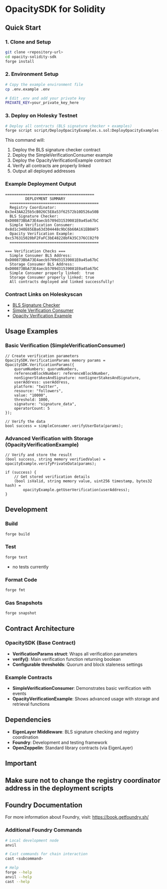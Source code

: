 # OpacitySDK for Solidity
## Quick Start

### 1. Clone and Setup

```bash
git clone <repository-url>
cd opacity-solidity-sdk
forge install
```

### 2. Environment Setup

```bash
# Copy the example environment file
cp .env.example .env

# Edit .env and add your private key
PRIVATE_KEY=your_private_key_here
```

### 3. Deploy on Holesky Testnet

```bash
# Deploy all contracts (BLS signature checker + examples)
forge script script/DeployOpacityExamples.s.sol:DeployOpacityExamples --rpc-url holesky --broadcast
```

This command will:
1. Deploy the BLS signature checker contract
2. Deploy the SimpleVerificationConsumer example
3. Deploy the OpacityVerificationExample contract
4. Verify all contracts are properly linked
5. Output all deployed addresses

### Example Deployment Output 

```
========================================
         DEPLOYMENT SUMMARY
  ========================================
  Registry Coordinator:         0x3e43AA225b5cB026C5E8a53f62572b10D526a50B
  BLS Signature Checker:        0xD00873BbA73E4aecb5709d31539081E0a45a67bC
  Simple Verification Consumer: 0x8d1c340E65EBa63d304448c9bC6b60A161EB0AF5
  Opacity Verification Example: 0xc576315020bF2FaFC3bE48228bFA35C376CC02f0
  ========================================
  
=== Verification Checks ===
  Simple Consumer BLS Address:  0xD00873BbA73E4aecb5709d31539081E0a45a67bC
  Storage Consumer BLS Address: 0xD00873BbA73E4aecb5709d31539081E0a45a67bC
  Simple Consumer properly linked:  true
  Storage Consumer properly linked: true
  All contracts deployed and linked successfully!
```

### Contract Links on Holeskyscan

- [BLS Signature Checker](https://holesky.etherscan.io/address/0xD00873BbA73E4aecb5709d31539081E0a45a67bC)
- [Simple Verification Consumer](https://holesky.etherscan.io/address/0x8d1c340E65EBa63d304448c9bC6b60A161EB0AF5)
- [Opacity Verification Example](https://holesky.etherscan.io/address/0xc576315020bF2FaFC3bE48228bFA35C376CC02f0)

## Usage Examples

### Basic Verification (SimpleVerificationConsumer)

```solidity
// Create verification parameters
OpacitySDK.VerificationParams memory params = OpacitySDK.VerificationParams({
    quorumNumbers: quorumNumbers,
    referenceBlockNumber: referenceBlockNumber,
    nonSignerStakesAndSignature: nonSignerStakesAndSignature,
    userAddress: userAddress,
    platform: "twitter",
    resource: "followers",
    value: "10000",
    threshold: 1000,
    signature: "signature_data",
    operatorCount: 5
});

// Verify the data
bool success = simpleConsumer.verifyUserData(params);
```

### Advanced Verification with Storage (OpacityVerificationExample)

```solidity
// Verify and store the result
(bool success, string memory verifiedValue) = opacityExample.verifyPrivateData(params);

if (success) {
    // Get stored verification details
    (bool isValid, string memory value, uint256 timestamp, bytes32 hash) = 
        opacityExample.getUserVerification(userAddress);
}
```

## Development

### Build

```bash
forge build
```

### Test

```bash
forge test
```
- no tests currently

### Format Code

```bash
forge fmt
```

### Gas Snapshots

```bash
forge snapshot
```

## Contract Architecture

### OpacitySDK (Base Contract)
- **VerificationParams struct**: Wraps all verification parameters
- **verify()**: Main verification function returning boolean
- **Configurable thresholds**: Quorum and block staleness settings

### Example Contracts
- **SimpleVerificationConsumer**: Demonstrates basic verification with events
- **OpacityVerificationExample**: Shows advanced usage with storage and retrieval functions

## Dependencies

- **EigenLayer Middleware**: BLS signature checking and registry coordination
- **Foundry**: Development and testing framework
- **OpenZeppelin**: Standard library contracts (via EigenLayer)

## Important 
Make sure not to change the registry coordinator address in the deployment scripts
---

## Foundry Documentation

For more information about Foundry, visit: https://book.getfoundry.sh/

### Additional Foundry Commands

```bash
# Local development node
anvil

# Cast commands for chain interaction
cast <subcommand>

# Help
forge --help
anvil --help
cast --help
```